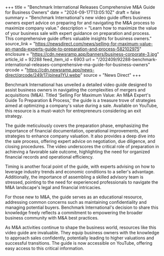 +++
title = "Benchmark International Releases Comprehensive M&A Guide for Business Owners"
date = "2024-09-17T13:05:10Z"
draft = false
summary = "Benchmark International's new video guide offers business owners expert advice on preparing for and navigating the M&A process to maximize company value."
description = "Learn how to maximize the value of your business sale with expert guidance on preparation and process. This comprehensive guide offers valuable insights for business owners."
source_link = "https://newsdirect.com/news/selling-for-maximum-value-an-manda-experts-guide-to-preparation-and-process-582102975"
enclosure = "https://cdn.newsramp.app/banners/business-corporate-3.jpg"
article_id = 92288
feed_item_id = 6903
url = "/202409/92288-benchmark-international-releases-comprehensive-ma-guide-for-business-owners"
qrcode = "https://cdn.newsramp.app/news-direct/qrcode/249/17/pinea1YU.webp"
source = "News Direct"
+++

<p>Benchmark International has unveiled a detailed video guide designed to assist business owners in navigating the complexities of mergers and acquisitions (M&A). Titled 'Selling For Maximum Value: An M&A Expert's Guide To Preparation & Process,' the guide is a treasure trove of strategies aimed at optimizing a company's value during a sale. Available on YouTube, this resource is a must-watch for entrepreneurs considering an exit strategy.</p><p>The guide meticulously covers the preparation phase, emphasizing the importance of financial documentation, operational improvements, and strategies to enhance company valuation. It also provides a deep dive into the sale process, offering expert advice on negotiation, due diligence, and closing procedures. The video underscores the critical role of preparation in achieving a favorable sale outcome, highlighting the need for organized financial records and operational efficiency.</p><p>Timing is another focal point of the guide, with experts advising on how to leverage industry trends and economic conditions to a seller's advantage. Additionally, the importance of assembling a skilled advisory team is stressed, pointing to the need for experienced professionals to navigate the M&A landscape's legal and financial intricacies.</p><p>For those new to M&A, the guide serves as an educational resource, addressing common concerns such as maintaining confidentiality and managing potential buyers. Benchmark International's decision to share this knowledge freely reflects a commitment to empowering the broader business community with M&A best practices.</p><p>As M&A activities continue to shape the business world, resources like this video guide are invaluable. They equip business owners with the knowledge to approach sales confidently, potentially leading to higher valuations and successful transitions. The guide is now accessible on YouTube, offering easy access to this critical information.</p>